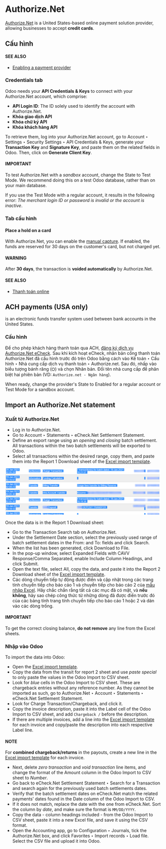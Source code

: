# Authorize.Net

[Authorize.Net](https://www.authorize.net) is a United States-based online payment solution
provider, allowing businesses to accept **credit cards**.

## Cấu hình

#### SEE ALSO
- [Enabling a payment provider](../payment_providers.md#payment-providers-add-new)

### Credentials tab

Odoo needs your **API Credentials & Keys** to connect with your Authorize.Net account, which
comprise:

- **API Login ID**: The ID solely used to identify the account with Authorize.Net.
- **Khóa giao dịch API**
- **Khóa chữ ký API**
- **Khóa khách hàng API**

To retrieve them, log into your Authorize.Net account, go to Account ‣ Settings
‣ Security Settings ‣ API Credentials & Keys, generate your **Transaction Key** and
**Signature Key**, and paste them on the related fields in Odoo. Then, click on **Generate Client
Key**.

#### IMPORTANT
To test Authorize.Net with a *sandbox* account, change the State to Test
Mode. We recommend doing this on a test Odoo database, rather than on your main database.

If you use the Test Mode with a regular account, it results in the following error:
*The merchant login ID or password is invalid or the account is inactive*.

### Tab cấu hình

#### Place a hold on a card

With Authorize.Net, you can enable the [manual capture](../payment_providers.md#payment-providers-manual-capture). If enabled, the funds are reserved for 30 days on the
customer's card, but not charged yet.

#### WARNING
After **30 days**, the transaction is **voided automatically** by Authorize.Net.

#### SEE ALSO
- [Thanh toán online](../payment_providers.md)

<a id="authorize-ach-payments"></a>

## ACH payments (USA only)

 is an electronic funds transfer system used between bank
accounts in the United States.

### Cấu hình

Để cho phép khách hàng thanh toán qua ACH, [đăng ký dịch vụ Authorize.Net eCheck](https://www.authorize.net/payments/echeck.html). Sau khi kích hoạt eCheck, nhân bản cổng thanh toán Authorize.Net đã cấu hình trước đó trên Odoo bằng cách vào Kế toán ‣ Cấu hình ‣ Nhà cung cấp dịch vụ thanh toán ‣ Authorize.net. Sau đó, nhấp vào biểu tượng bánh răng (⛭) và chọn Nhân bản. Đổi tên nhà cung cấp để phân biệt hai phiên bản (VD: `Authorize.net - Ngân hàng`).

When ready, change the provider's State to Enabled for a regular account or
Test Mode for a sandbox account.

## Import an Authorize.Net statement

<a id="authorize-import-template"></a>

### Xuất từ Authorize.Net

- Log in to Authorize.Net.
- Go to Account ‣ Statements ‣ eCheck.Net Settlement Statement.
- Define an export range using an *opening* and *closing* batch settlement. All transactions within
  the two batch settlements will be exported to Odoo.
- Select all transactions within the desired range, copy them, and paste them into the
  Report 1 Download sheet of the [Excel import template](#authorize-import-template).

![Selecting Authorize.Net transactions to import](../../../.gitbook/assets/authorize-report1.png)

Once the data is in the Report 1 Download sheet:

- Go to the Transaction Search tab on Authorize.Net.
- Under the Settlement Date section, select the previously used range of batch
  settlement dates in the From: and To: fields and click Search.
- When the list has been generated, click Download to File.
- In the pop-up window, select Expanded Fields with CAVV Response/Comma Separated,
  enable Include Column Headings, and click Submit.
- Open the text file, select All, copy the data, and paste it into the Report
  2 Download sheet of the [Excel import template](#authorize-import-template).
- Các dòng chuyển tiếp tự động được điền và cập nhật trong các trang tính chuyển tiếp cho báo cáo 1 và chuyển tiếp cho báo cáo 2 của [mẫu nhập Excel](#authorize-import-template). Hãy chắc chắn rằng tất cả các mục đã có mặt, và **nếu không**, hãy sao chép công thức từ những dòng đã được điền trước đó của các bảng tính trang tính chuyển tiếp cho báo cáo 1 hoặc 2 và dán vào các dòng trống.

#### IMPORTANT
To get the correct closing balance, **do not remove** any line from the Excel sheets.

### Nhập vào Odoo

To import the data into Odoo:

- Open the [Excel import template](#authorize-import-template).
- Copy the data from the transit for report 2 sheet and use *paste special* to only
  paste the values in the Odoo Import to CSV sheet.
- Look for *blue* cells in the Odoo Import to CSV sheet. These are chargeback entries
  without any reference number. As they cannot be imported as such, go to
  Authorize.Net ‣ Account ‣ Statements ‣ eCheck.Net Settlement Statement.
- Look for Charge Transaction/Chargeback, and click it.
- Copy the invoice description, paste it into the Label cell of the Odoo
  Import to CSV sheet, and add `Chargeback /` before the description.
- If there are multiple invoices, add a line into the [Excel import template](#authorize-import-template) for each invoice and copy/paste the description into each respective
  Label line.

#### NOTE
For **combined chargeback/returns** in the payouts, create a new line in the [Excel import
template](#authorize-import-template) for each invoice.

- Next, delete *zero transaction* and *void transaction* line items, and change the format
  of the Amount column in the Odoo Import to CSV sheet to *Number*.
- Go back to eCheck.Net Settlement Statement ‣ Search for a Transaction and
  search again for the previously used batch settlements dates.
- Verify that the batch settlement dates on eCheck.Net match the related payments' dates found in
  the Date column of the Odoo Import to CSV.
- If it does not match, replace the date with the one from eCheck.Net. Sort the column by *date*,
  and make sure the format is `MM/DD/YYYY`.
- Copy the data - column headings included - from the Odoo Import to CSV sheet, paste
  it into a new Excel file, and save it using the CSV format.
- Open the Accounting app, go to Configuration ‣ Journals, tick the
  Authorize.Net box, and click Favorites ‣ Import records ‣ Load
  file. Select the CSV file and upload it into Odoo.
